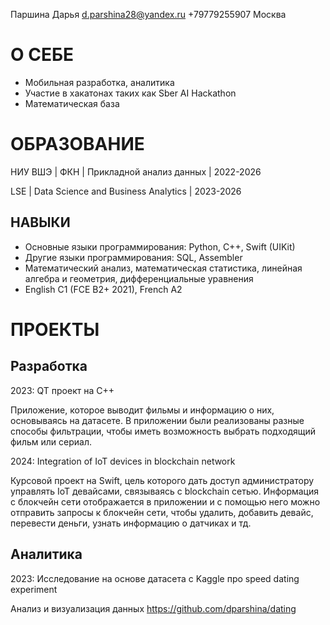 Паршина Дарья
d.parshina28@yandex.ru
+79779255907
Москва


# О СЕБЕ
- Мобильная разработка, аналитика
- Участие в хакатонах таких как Sber AI Hackathon
- Математическая база

# ОБРАЗОВАНИЕ

НИУ ВШЭ | ФКН | Прикладной анализ данных | 2022-2026

LSE | Data Science and Business Analytics | 2023-2026

## НАВЫКИ
- Основные языки программирования: Python, C++, Swift (UIKit)
- Другие языки программирования: SQL, Assembler
- Математический анализ, математическая статистика,
линейная алгебра и геометрия, дифференциальные
уравнения
- English C1 (FCE B2+ 2021), French A2

# ПРОЕКТЫ

  ## Разработка

  2023: QT проект на С++

  Приложение, которое выводит
  фильмы и информацию о них, основываясь на датасете. В приложении были реализованы разные способы
  фильтрации, чтобы иметь возможность выбрать подходящий фильм или сериал.


  2024: Integration of IoT devices in blockchain network 
  
  Курсовой проект на Swift, цель которого дать доступ администратору
  управлять IoT девайсами, связываясь с blockchain сетью. Информация с блокчейн сети отображается в приложении и с помощью него можно отправить запросы к блокчейн      сети, чтобы удалить, добавить девайс, перевести деньги, узнать информацию о датчиках и тд.

  ## Аналитика

  2023: Исследование на основе датасета с Kaggle про speed dating experiment
  
  Анализ и визуализация данных
  https://github.com/dparshina/dating
  

  


